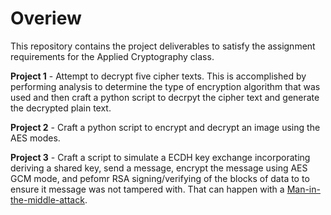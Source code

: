 # Overiew
This repository contains the project deliverables to satisfy the assignment requirements for the Applied Cryptography class.

**Project 1** - Attempt to decrypt five cipher texts.  This is accomplished by performing analysis to determine the type of encryption algorithm that was used and then craft a python script to decrpyt the cipher text and generate the decrypted plain text.

**Project 2** - Craft a python script to encrypt and decrypt an image using the AES modes.

**Project 3** - Craft a script to simulate a ECDH key exchange incorporating deriving a shared key, send a message, encrypt the message using AES GCM mode, and pefomr RSA signing/verifying of the blocks of data to to ensure it message was not tampered with. That can happen with a
[Man-in-the-middle-attack](https://en.wikipedia.org/wiki/Man-in-the-middle_attack). 
